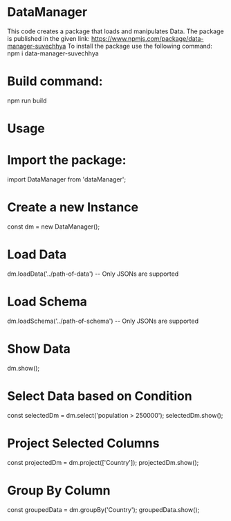 # DataManager

This code creates a package that loads and manipulates Data.
The package is published in the given link: https://www.npmjs.com/package/data-manager-suvechhya
To install the package use the following command: npm i data-manager-suvechhya

# Build command:
npm run build

# Usage

  # Import the package:
  import DataManager from 'dataManager';

  # Create a new Instance
  const dm = new DataManager();

  # Load Data
  dm.loadData('../path-of-data') -- Only JSONs are supported

  # Load Schema
   dm.loadSchema('../path-of-schema') -- Only JSONs are supported

  # Show Data
  dm.show();

  # Select Data based on Condition
  const selectedDm = dm.select('population > 250000');
  selectedDm.show();

  # Project Selected Columns
  const projectedDm = dm.project(['Country']);
  projectedDm.show();

  # Group By Column
  const groupedData = dm.groupBy('Country');
  groupedData.show();
